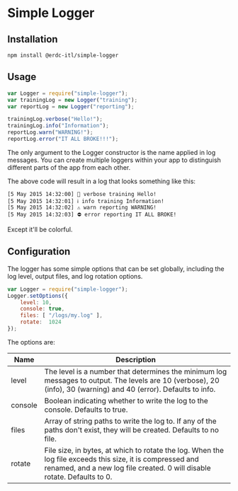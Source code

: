 # Simple Logger

## Installation
```
npm install @erdc-itl/simple-logger
```

## Usage

```javascript
var Logger = require("simple-logger");
var trainingLog = new Logger("training");
var reportLog = new Logger("reporting");

trainingLog.verbose("Hello!");
trainingLog.info("Information");
reportLog.warn("WARNING!");
reportLog.error("IT ALL BROKE!!!");
```

The only argument to the Logger constructor is the name applied in log messages.  You can create multiple loggers within your app to distinguish different parts of the app from each other.

The above code will result in a log that looks something like this:

```
[5 May 2015 14:32:00] 📢 verbose training Hello!
[5 May 2015 14:32:01] ℹ️ info training Information!
[5 May 2015 14:32:02] ⚠️ warn reporting WARNING!
[5 May 2015 14:32:03] ⛔️ error reporting IT ALL BROKE!
```

Except it'll be colorful.

## Configuration

The logger has some simple options that can be set globally, including the log level, output files, and log rotation options.

```javascript
var Logger = require("simple-logger");
Logger.setOptions({
	level: 10,
	console: true,
	files: [ "/logs/my.log" ],
	rotate:  1024
});
```

The options are:

|Name|Description|
|---|---|
|level|The level is a number that determines the minimum log messages to output.  The levels are 10 (verbose), 20 (info), 30 (warning) and 40 (error).  Defaults to info.|
|console|Boolean indicating whether to write the log to the console.  Defaults to true.|
|files|Array of string paths to write the log to.  If any of the paths don't exist, they will be created.  Defaults to no file.|
|rotate|File size, in bytes, at which to rotate the log.  When the log file exceeds this size, it is compressed and renamed, and a new log file created.  0 will disable rotate.  Defaults to 0.|
